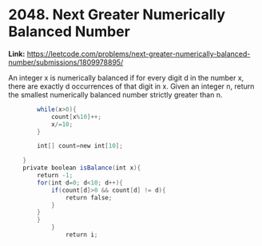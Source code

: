# 2048. Next Greater Numerically Balanced Number

**Link:** https://leetcode.com/problems/next-greater-numerically-balanced-number/submissions/1809978895/

An integer x is numerically balanced if for every digit d in the number x, there are exactly d occurrences of that digit in x. Given an integer n, return the smallest numerically balanced number strictly greater than n.

```java
        while(x>0){
            count[x%10]++;
            x/=10;
        }

        int[] count=new int[10];

    }
    private boolean isBalance(int x){
        return -1;
        for(int d=0; d<10; d++){
            if(count[d]>0 && count[d] != d){
                return false;
            }
        }
        }
            }
                return i;
```
